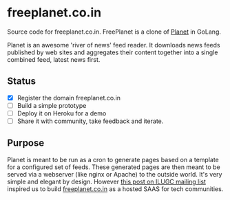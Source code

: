 # freeplanet.co.in

Source code for freeplanet.co.in. FreePlanet is a clone of [Planet](http://www.planetplanet.org/) in GoLang.

Planet is an awesome 'river of news' feed reader. It downloads news feeds published by web sites and aggregates their content together into a single combined feed, latest news first.

## Status
- [x] Register the domain freeplanet.co.in
- [ ] Build a simple prototype
- [ ] Deploy it on Heroku for a demo
- [ ] Share it with community, take feedback and iterate.

## Purpose
Planet is meant to be run as a cron to generate pages based on a template for a configured set of feeds. These generated pages are then meant to be served via a webserver (like nginx or Apache) to the outside world. It's very simple and elegant by design. However [this post on ILUGC mailing list](https://www.freelists.org/post/ilugc/Thinking-on-a-hosted-planet-solution-share-your-thoughts) inspired us to build [freeplanet.co.in](http://freeplanet.co.in) as a hosted SAAS for tech communities.

